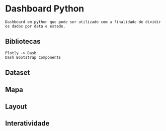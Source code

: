 # Dashboard Python

    Dashboard em python que pode ser utilizado com a finalidade de dividir os dados por data e estado.

## Bibliotecas

    Plotly -> Dash
    Dash Bootstrap Components

## Dataset
## Mapa
## Layout
## Interatividade

